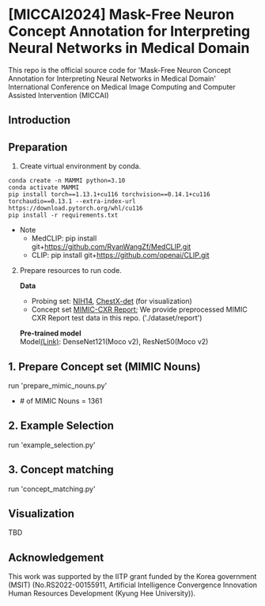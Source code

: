 # [MICCAI2024] Mask-Free Neuron Concept Annotation for Interpreting Neural Networks in Medical Domain

This repo is the official source code for 'Mask-Free Neuron Concept Annotation for Interpreting Neural Networks in Medical Domain' International Conference on Medical Image Computing and Computer Assisted Intervention (MICCAI)

## Introduction

## Preparation
1. Create virtual environment by conda.
```
conda create -n MAMMI python=3.10
conda activate MAMMI
pip install torch==1.13.1+cu116 torchvision==0.14.1+cu116 torchaudio==0.13.1 --extra-index-url https://download.pytorch.org/whl/cu116
pip install -r requirements.txt
```
* Note
    - MedCLIP: pip install git+https://github.com/RyanWangZf/MedCLIP.git
    - CLIP: pip install git+https://github.com/openai/CLIP.git

2. Prepare resources to run code.

    **Data**
    - Probing set:
    [NIH14](https://www.kaggle.com/datasets/nih-chest-xrays/data?select=test_list.txt), [ChestX-det](https://github.com/Deepwise-AILab/ChestX-Det-Dataset?tab=readme-ov-file) (for visualization)
    - Concept set
    [MIMIC-CXR Report](https://github.com/cuhksz-nlp/R2Gen?tab=readme-ov-file); We provide preprocessed MIMIC CXR Report test data in this repo. ('./dataset/report')

    **Pre-trained model**  
    Model[(Link)](https://github.com/lambert-x/medical_mae/tree/main): DenseNet121(Moco v2), ResNet50(Moco v2)

## 1. Prepare Concept set (MIMIC Nouns)
run 'prepare_mimic_nouns.py'
* \# of MIMIC Nouns = 1361

## 2. Example Selection 
run 'example_selection.py'

## 3. Concept matching
run 'concept_matching.py'

## Visualization
TBD

## Acknowledgement
This work was supported by the IITP grant funded by the Korea government (MSIT) 
(No.RS2022-00155911, Artificial Intelligence Convergence Innovation Human Resources Development (Kyung Hee University)).
